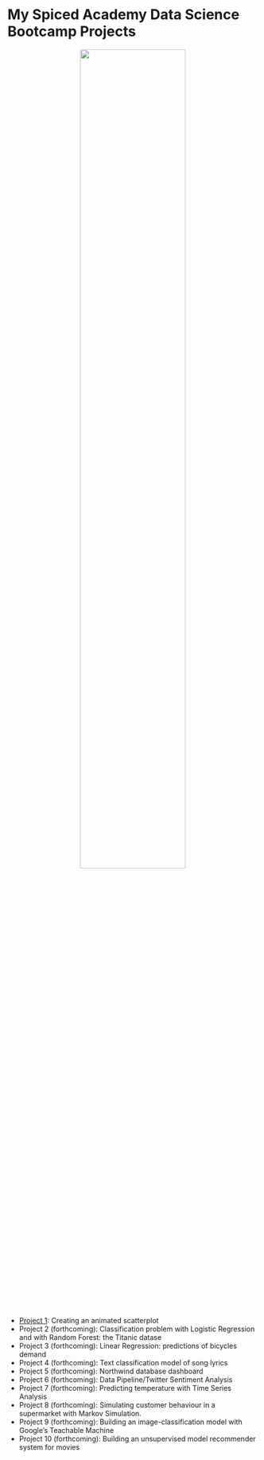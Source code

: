 # My Spiced Academy Data Science Bootcamp Projects 

<p align="center">
  <img width="65%" height="65%" src="https://github.com/spicedacademy/Spiced-academy-other-projects/Spiced_Logo_Purple-05-1.png"> 
</p> 

- [Project 1](https://github.com/spicedacademy/Spiced-academy-other-projects/week_01): Creating an animated scatterplot
- Project 2 (forthcoming): Classification problem with Logistic Regression and with Random Forest: the Titanic datase
- Project 3 (forthcoming): Linear Regression: predictions of bicycles demand
- Project 4 (forthcoming): Text classification model of song lyrics
- Project 5 (forthcoming): Northwind database dashboard
- Project 6 (forthcoming): Data Pipeline/Twitter Sentiment Analysis
- Project 7 (forthcoming): Predicting temperature with Time Series Analysis
- Project 8 (forthcoming): Simulating customer behaviour in a supermarket with Markov Simulation.
- Project 9 (forthcoming): Building an image-classification model with Google’s Teachable Machine
- Project 10 (forthcoming): Building an unsupervised model recommender system for movies
